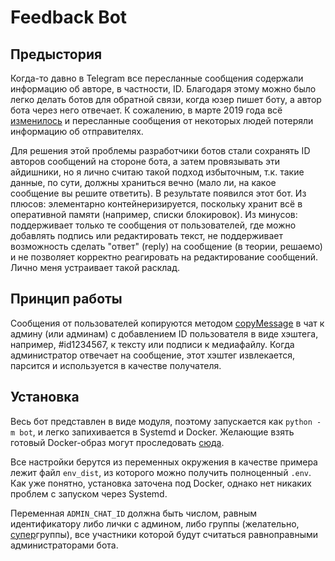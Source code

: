# Feedback Bot

## Предыстория

Когда-то давно в Telegram все пересланные сообщения содержали информацию об авторе, в частности, ID. Благодаря этому 
можно было легко делать ботов для обратной связи, когда юзер пишет боту, а автор бота через него отвечает. К сожалению, 
в марте 2019 года всё [изменилось](https://telegram.org/blog/unsend-privacy-emoji#anonymous-forwarding) и пересланные сообщения 
от некоторых людей потеряли информацию об отправителях. 

Для решения этой проблемы разработчики ботов стали сохранять ID авторов сообщений на стороне бота, а затем провязывать 
эти айдишники, но я лично считаю такой подход избыточным, т.к. такие данные, по сути, должны храниться вечно (мало ли, 
на какое сообщение вы решите ответить). В результате появился этот бот. Из плюсов: элементарно контейнеризируется, поскольку 
хранит всё в оперативной памяти (например, списки блокировок). Из минусов: поддерживает только те сообщения 
от пользователей, где можно добавлять подпись или редактировать текст, не поддерживает возможность сделать "ответ" (reply) 
на сообщение (в теории, решаемо) и не позволяет корректно реагировать на редактирование сообщений. Лично меня устраивает 
такой расклад.

## Принцип работы

Сообщения от пользователей копируются методом [copyMessage](https://core.telegram.org/bots/api#copymessage) 
в чат к админу (или админам) с добавлением ID пользователя в виде хэштега, например, #id1234567, к тексту или подписи 
к медиафайлу. Когда администратор отвечает на сообщение, этот хэштег извлекается, парсится и используется в качестве 
получателя.

## Установка 

Весь бот представлен в виде модуля, поэтому запускается как `python -m bot`, и легко запихивается в Systemd и Docker. 
Желающие взять готовый Docker-образ могут проследовать [сюда](https://git.groosha.space/shared/telegram-feedback-bot/container_registry/27).

Все настройки берутся из переменных окружения в качестве примера лежит файл `env_dist`, из которого можно получить 
полноценный `.env`. Как уже понятно, установка заточена под Docker, однако нет никаких проблем с запуском через Systemd.

Переменная `ADMIN_CHAT_ID` должна быть числом, равным идентификатору либо лички с админом, либо группы 
(желательно, <u>супер</u>группы), все участники которой будут считаться равноправными администраторами бота.
